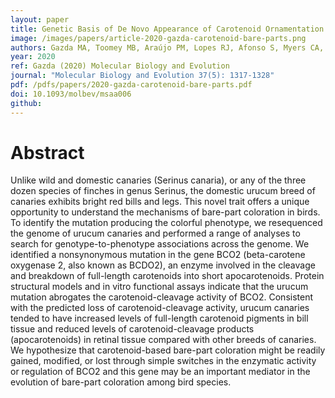 ```yaml
---
layout: paper
title: Genetic Basis of De Novo Appearance of Carotenoid Ornamentation in Bare Parts of Canaries
image: /images/papers/article-2020-gazda-carotenoid-bare-parts.png
authors: Gazda MA, Toomey MB, Araújo PM, Lopes RJ, Afonso S, Myers CA, Serres K, Kiser PD, Hill GE, Corbo JC, Carneiro M.
year: 2020
ref: Gazda (2020) Molecular Biology and Evolution
journal: "Molecular Biology and Evolution 37(5): 1317-1328"
pdf: /pdfs/papers/2020-gazda-carotenoid-bare-parts.pdf
doi: 10.1093/molbev/msaa006
github:
---
```


# Abstract
Unlike wild and domestic canaries (Serinus canaria), or any of the three dozen species of finches in genus Serinus, the domestic urucum breed of canaries exhibits bright red bills and legs. This novel trait offers a unique opportunity to understand the mechanisms of bare-part coloration in birds. To identify the mutation producing the colorful phenotype, we resequenced the genome of urucum canaries and performed a range of analyses to search for genotype-to-phenotype associations across the genome. We identified a nonsynonymous mutation in the gene BCO2 (beta-carotene oxygenase 2, also known as BCDO2), an enzyme involved in the cleavage and breakdown of full-length carotenoids into short apocarotenoids. Protein structural models and in vitro functional assays indicate that the urucum mutation abrogates the carotenoid-cleavage activity of BCO2. Consistent with the predicted loss of carotenoid-cleavage activity, urucum canaries tended to have increased levels of full-length carotenoid pigments in bill tissue and reduced levels of carotenoid-cleavage products (apocarotenoids) in retinal tissue compared with other breeds of canaries. We hypothesize that carotenoid-based bare-part coloration might be readily gained, modified, or lost through simple switches in the enzymatic activity or regulation of BCO2 and this gene may be an important mediator in the evolution of bare-part coloration among bird species.